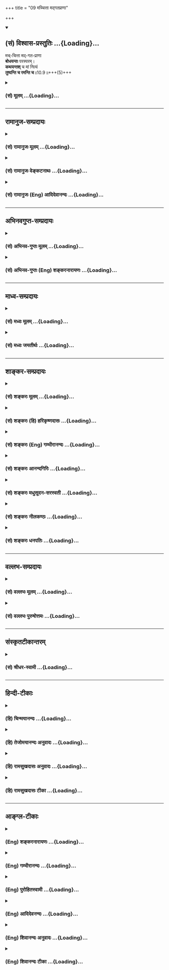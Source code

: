 +++
title = "09 मच्चित्ता मद्गतप्राणा"

+++
<div class="js_include" newlevelforh1="2" title="(सं) विश्वास-प्रस्तुतिः" unfilled url="/mahAbhAratam/vyAsaH/shlokashaH/06-bhIShma-parva/03-bhagavad-gItA-parva/saMskRtam/vishvAsa-prastutiH/10_vibhUti-vistAra-yoga/09_machchittA_madgat.md">
<details open><summary><h2>(सं) विश्वास-प्रस्तुतिः ...{Loading}...</h2></summary>

मच्-चित्ता मद्-गत-प्राणा  
**बोधयन्तः** परस्परम्।  
**कथयन्तश्** च मां नित्यं  
**तुष्यन्ति च रमन्ति च**॥10.9॥+++(5)+++
</details>
</div>
<div class="js_include collapsed" newlevelforh1="3" title="(सं) मूलम्" unfilled url="/mahAbhAratam/vyAsaH/shlokashaH/06-bhIShma-parva/03-bhagavad-gItA-parva/saMskRtam/mUlam/10_vibhUti-vistAra-yoga/09_machchittA_madgat.md">
<details><summary><h3>(सं) मूलम् ...{Loading}...</h3></summary>

मच्चित्ता मद्गतप्राणा बोधयन्तः परस्परम्।  
कथयन्तश्च मां नित्यं तुष्यन्ति च रमन्ति च।।10.9।।
</details>
</div>


_________________
## रामानुज-सम्प्रदायः
<div class="js_include collapsed" newlevelforh1="3" title="(सं) रामानुजः मूलम्" unfilled url="/mahAbhAratam/vyAsaH/shlokashaH/06-bhIShma-parva/03-bhagavad-gItA-parva/saMskRtam/rAmAnujaH/mUlam/10_vibhUti-vistAra-yoga/09_machchittA_madgat.md">
<details><summary><h3>(सं) रामानुजः मूलम् ...{Loading}...</h3></summary>

।।10.9।।**मच्चित्ताः** मयि निविष्टमनसः; **मद्गतप्राणाः** मद्गतजीविताः
मया विना आत्मधारणम् अलभमाना इत्यर्थः। स्वैः स्वैः अनुभूतान् मदीयान्
गुणान् **परस्परं बोधयन्तः;** मदीयानि दिव्यानि रमणीयानि कर्माणि च
**कथयन्तः तुष्यन्ति च रमन्ति च।** वक्तारः तद्वचनेन अनन्यप्रयोजनेन
तुष्यन्ति; श्रोतारश्च तच्छ्रवणेन अनवधिकातिशयप्रियेण रमन्ते।

</details>
</div>
<div class="js_include collapsed" newlevelforh1="3" title="(सं) रामानुजः वेङ्कटनाथः" unfilled url="/mahAbhAratam/vyAsaH/shlokashaH/06-bhIShma-parva/03-bhagavad-gItA-parva/saMskRtam/rAmAnujaH/venkaTanAthaH/10_vibhUti-vistAra-yoga/09_machchittA_madgat.md">
<details><summary><h3>(सं) रामानुजः वेङ्कटनाथः ...{Loading}...</h3></summary>

  
  
।।10.9।। भावसमन्वितत्वप्रपञ्चनमेवानन्तरं क्रियत इत्यभिप्रायेण
तदाकाङ्क्षां दर्शयतिकथमिति।
भक्तिपरिपाकक्रमविशेषसिद्धाकारप्रदर्शनंमच्चित्ताः
इत्यादिभिश्चतुर्भिर्विशेषणैः क्रियत इत्यभिप्रायेणमयि निविष्टमनस
इत्यादिकमुक्तम्। मद्गतग्राणाः इत्यस्य तात्पर्यप्रदर्शनाय पर्यायं
तावदाहमद्गतजीविता इति। भक्तगतस्य जीवितस्य कथं तद्गतत्वं इत्यत्राहमया
विनेति। बोधनकथनशब्दयोरेकविषयत्वे पौनरुक्त्याद्विषयभेदो वाच्यः तत्र
चबोधयन्तः इत्यनेन अज्ञातार्थज्ञापनंकथयन्तः इत्यनेन च इति वृत्तवर्णनं च
स्वरसतः प्रतीयत इत्यभिप्रायेणस्वैः
स्वैरित्यादिकमुक्तम्। दिव्यानीत्यतिमानुषत्वप्रयुक्ताद्भुतत्वं विवक्षितम्।
तस्यैव भोग्यत्वंरमणीयानीत्यनेनोक्तम्। तुष्यन्ति च रमन्ति च
इत्यनयोर्द्वयोरपि कथाकथकविषयत्वेनातिभिन्नार्थतायां
मन्दप्रयोजनत्वात्कस्यचित्कथकविषयत्वमन्यस्य कथनाक्षिप्तश्रोतृविषयत्वं च
युक्तम् तत्र च स्वप्रयोजनान्तरसाधकपरप्रीत्यर्थं हि लोके कथाप्रयोगो
दृष्टः। तोषशब्दश्चाधिकस्पृहानिवृत्त्यर्थः ततोऽत्रतुष्यन्ति
इत्यनन्यप्रयोजनकथकविषयम्; पारिशेष्यात्रमन्ति इत्यस्य श्रवणमूलत्वं
लब्धम्। तुष्यन्ति च रमन्ति च इत्यनयोःमच्चित्ताः इत्याद्युक्तैककर्तृकत्वं
कथनश्रवणयोरेकस्मिन्नेव कालभेदेन सम्भवान्न परित्यक्तम्।
तदेतदखिलमभिप्रेत्याहवक्तार इत्यादिरमन्त इत्यन्तम्।  
  

</details>
</div>
<div class="js_include collapsed" newlevelforh1="3" title="(सं) रामानुजः (Eng) आदिदेवानन्दः" unfilled url="/mahAbhAratam/vyAsaH/shlokashaH/06-bhIShma-parva/03-bhagavad-gItA-parva/saMskRtam/rAmAnujaH/english/AdidevAnandaH/10_vibhUti-vistAra-yoga/09_machchittA_madgat.md">
<details><summary><h3>(सं) रामानुजः (Eng) आदिदेवानन्दः ...{Loading}...</h3></summary>

10.9 They live with their minds 'focussed' on Me, namely, with their minds fixed on Me; with their 'Pranas', i.e., life, centred on Me - the meaning is that they are unable to sustain themselves without Me. They
'inspire one another' by speaking about My attributes which have been experienced by them and narrating My divine and adorable deeds. They live in contentment and bliss at all times. The speakers are delighted by their own speech, because it is spontaneous, without any ulterior motive; the listeners too feel the speech to be unsurpassingly and incomparably dear to them. They thus live in bliss.

</details>
</div>


_________________
## अभिनवगुप्त-सम्प्रदायः
<div class="js_include collapsed" newlevelforh1="3" title="(सं) अभिनव-गुप्तः मूलम्" unfilled url="/mahAbhAratam/vyAsaH/shlokashaH/06-bhIShma-parva/03-bhagavad-gItA-parva/saMskRtam/abhinava-guptaH/mUlam/10_vibhUti-vistAra-yoga/09_machchittA_madgat.md">
<details><summary><h3>(सं) अभिनव-गुप्तः मूलम् ...{Loading}...</h3></summary>

।।10.6 -- 10.11।। महर्षय इत्यादि भास्वता इत्यन्तम्। परस्परबोधनया
अन्योन्यबोधस्फारसंक्रमणात् सर्व एव हि प्रमातारः एक ईश्वर इति
विततव्याप्त्या +++(S;;N वितत्य व्याप्त्या)+++ सुखेनैव
सर्वशक्तिकसर्वगतस्वात्मरूपताधिगमेन +++(S -- ताधिशयनेन अधिगमेन)+++
माहेश्वर्यमेषामिति भावः +++(After इति भावः ;N add तेषां सततयुक्तानाम्
इत्यतः प्रभृति अध्यायान्ता टीका उट्टङ्किता युगपद्धि वेद्या। तेषामेव अनु
च अर्जुनप्रश्नपद्यानि षट् उल्लिखति। श्रीभगवान् अथवा बहुना इति पर्यन्तानि
पद्यानि 23,वक्ति।। These sentences are obviously of some copyist. It is
to be noted however that the Mss. generally contain seven (not six)+++
verses of Arjuna and then 24 +++(not 23)+++ verses of the hagavan) ।

</details>
</div>
<div class="js_include collapsed" newlevelforh1="3" title="(सं) अभिनव-गुप्तः (Eng) शङ्करनारायणः" unfilled url="/mahAbhAratam/vyAsaH/shlokashaH/06-bhIShma-parva/03-bhagavad-gItA-parva/saMskRtam/abhinava-guptaH/english/shankaranArAyaNaH/10_vibhUti-vistAra-yoga/09_machchittA_madgat.md">
<details><summary><h3>(सं) अभिनव-गुप्तः (Eng) शङ्करनारायणः ...{Loading}...</h3></summary>

10.9 See Comment under 10.11

</details>
</div>


_________________
## माध्व-सम्प्रदायः
<div class="js_include collapsed" newlevelforh1="3" title="(सं) मध्वः मूलम्" unfilled url="/mahAbhAratam/vyAsaH/shlokashaH/06-bhIShma-parva/03-bhagavad-gItA-parva/saMskRtam/madhvaH/mUlam/10_vibhUti-vistAra-yoga/09_machchittA_madgat.md">
<details><summary><h3>(सं) मध्वः मूलम् ...{Loading}...</h3></summary>

।।10.8 -- 10.10।। सन्ति च भजन्तः केचिदित्याह -- अहमित्यादिना।

</details>
</div>
<div class="js_include collapsed" newlevelforh1="3" title="(सं) मध्वः जयतीर्थः" unfilled url="/mahAbhAratam/vyAsaH/shlokashaH/06-bhIShma-parva/03-bhagavad-gItA-parva/saMskRtam/madhvaH/jayatIrthaH/10_vibhUti-vistAra-yoga/09_machchittA_madgat.md">
<details><summary><h3>(सं) मध्वः जयतीर्थः ...{Loading}...</h3></summary>

।।10.8 -- 10.10।। ननुएतां विभूतिम् \[10।7\] इति परिज्ञातुः फलमुक्तं
तत्किमर्थं पुनरुच्यते इत्यतस्तात्पर्यान्तरमाह -- **सन्ति** **चे**ति।
उक्तफले विश्वासजननार्थमिति शेषः।

</details>
</div>


_________________
## शाङ्कर-सम्प्रदायः
<div class="js_include collapsed" newlevelforh1="3" title="(सं) शङ्करः मूलम्" unfilled url="/mahAbhAratam/vyAsaH/shlokashaH/06-bhIShma-parva/03-bhagavad-gItA-parva/saMskRtam/shankaraH/mUlam/10_vibhUti-vistAra-yoga/09_machchittA_madgat.md">
<details><summary><h3>(सं) शङ्करः मूलम् ...{Loading}...</h3></summary>

।।10.9।। --,**मच्चित्ताः;** मयि चित्तं येषां ते मच्चित्ताः;
**मद्गतप्राणाः** मां गताः प्राप्ताः चक्षुरादयः प्राणाः येषां ते
मद्गतप्राणाः; मयि उपसंहृतकरणाः इत्यर्थः। अथवा; मद्गतप्राणाः मद्गतजीवनाः
इत्येतत्। **बोधयन्तः** अवगमयन्तः **परस्परम्** अन्योन्यम्; **कथयन्तश्च**
ज्ञानबलवीर्यादिधर्मैः विशिष्टं **माम्; तुष्यन्ति च** परितोषम् उपयान्ति च
**रमन्ति च** रतिं च प्राप्नुवन्ति प्रियसंगत्येव।। ये यथोक्तैः प्रकारैः
भजन्ते मां भक्ताः सन्तः --,

</details>
</div>
<div class="js_include collapsed" newlevelforh1="3" title="(सं) शङ्करः (हि) हरिकृष्णदासः" unfilled url="/mahAbhAratam/vyAsaH/shlokashaH/06-bhIShma-parva/03-bhagavad-gItA-parva/saMskRtam/shankaraH/hindI/harikRShNadAsaH/10_vibhUti-vistAra-yoga/09_machchittA_madgat.md">
<details><summary><h3>(सं) शङ्करः (हि) हरिकृष्णदासः ...{Loading}...</h3></summary>

।।10.9।। तथा --, मुझमें ही जिनका चित्त है वे मच्चित्त हैं तथा मुझमें ही
जिनके चक्षु आदि इन्द्रियरूप प्राण लगे रहते हैं -- मुझमें ही जिन्होंने
समस्त करणोंका उपसंहार कर दिया है वे मद्गतप्राण हैं अथवा जिन्होंने मेरे
लिये ही अपना जीवन अर्पण कर दिया है वे मद्गतप्राण हैं। ऐसे मेरे भक्त
आपसमें एक दूसरेको ( मेरा तत्त्व ) समझाते हुए एवं ज्ञान; बल और सामर्थ्य
आदि गुणोंसे युक्त मुझ परमेश्वरके स्वरूपका वर्णन करते हुए सदा संतुष्ट
रहते हैं अर्थात् संतोषको प्राप्त होते हैं और रमण करते हैं अर्थात् मानो
कोई अपना अत्यन्त प्यारा मिल गया हो उसी तरह रतिको प्राप्त होते हैं।

</details>
</div>
<div class="js_include collapsed" newlevelforh1="3" title="(सं) शङ्करः (Eng) गम्भीरानन्दः" unfilled url="/mahAbhAratam/vyAsaH/shlokashaH/06-bhIShma-parva/03-bhagavad-gItA-parva/saMskRtam/shankaraH/english/gambhIrAnandaH/10_vibhUti-vistAra-yoga/09_machchittA_madgat.md">
<details><summary><h3>(सं) शङ्करः (Eng) गम्भीरानन्दः ...{Loading}...</h3></summary>

10.9 Maccittah, with minds fixed on Me; mad-gata-pranah, with lives
(pranas) dedicated to Me, or having their organs, eyes etc. absorbed in
Me, i.e. having their organs withdrawn into Me; bodhayantah,
enlightening; parasparam, each other; and nityam, always; kathayantah,
speaking of; mam, Me, as possessed of alities like knowledge, strength,
valour, etc; tusyanti, they derive satisfaction; and ramanti, rejoice,
get happiness, as by coming in contact with a dear one.

</details>
</div>
<div class="js_include collapsed" newlevelforh1="3" title="(सं) शङ्करः आनन्दगिरिः" unfilled url="/mahAbhAratam/vyAsaH/shlokashaH/06-bhIShma-parva/03-bhagavad-gItA-parva/saMskRtam/shankaraH/AnandagiriH/10_vibhUti-vistAra-yoga/09_machchittA_madgat.md">
<details><summary><h3>(सं) शङ्करः आनन्दगिरिः ...{Loading}...</h3></summary>

।।10.9।। न केवमुक्तमेव भगवद्भजने साधनां साधनान्तरं चास्तीत्याह --
**किञ्चेति।** ईश्वरात्प्रतीचः प्रागुक्तादन्यत्र चित्तप्रचारराहित्यं
भगवद्भजनोपायमाह -- **मयीति।** चक्षुरादीनां
भगवत्यप्राप्तिस्तदगोचरत्वात्तस्येत्याशङ्क्याह -- **मय्युपसंहृतेति।**
भगवदतिरेकेण जीवनेऽपि नादरस्तदपि मय्येवार्पितं भक्तानामित्याह --
**अथवेति।** आचार्येभ्यः श्रुत्वा वादकथया परस्परं भगवन्तं सब्रह्मचारिणो
बोधयन्ति तदपि भगवद्भजनसाधनमित्याह -- **बोधयन्त इति।** आगमोपपत्तिभ्यां
भगवन्तमेव विशिष्टधर्माणं शिष्येभ्यो गुरवो व्यपदिशन्ति तदपि
भगवद्भजनमेवेत्याह -- **कथयन्त इति।** भक्तानां तुष्टिरती स्वरसतः
स्यातामित्याह -- **तुष्यन्तीति।** मनोरथपूर्त्या रतिप्राप्तौ
कामुकसंमतमुदाहरणमाह -- **प्रियेति।**

</details>
</div>
<div class="js_include collapsed" newlevelforh1="3" title="(सं) शङ्करः मधुसूदन-सरस्वती" unfilled url="/mahAbhAratam/vyAsaH/shlokashaH/06-bhIShma-parva/03-bhagavad-gItA-parva/saMskRtam/shankaraH/madhusUdana-sarasvatI/10_vibhUti-vistAra-yoga/09_machchittA_madgat.md">
<details><summary><h3>(सं) शङ्करः मधुसूदन-सरस्वती ...{Loading}...</h3></summary>

।।10.9।। प्रेमपूर्वकं भजनमेव विवृणोति -- मयि भगवति चित्तं येषां ते
मच्चित्ताः। तथा मद्गता मां प्राप्ताः प्राणाश्चक्षुरादयो येषां ते
मद्गतप्राणाः; मद्भजननिमित्तचक्षुरादिव्यापारा मय्युपसंहृतसर्वकरणा वा।
अथवा मद्गतप्राणा मद्भजनार्थजीवनाः। मद्भजनातिरिक्तप्रयोजनशून्यजीवना इति
यावत्। विद्वद्गोष्ठीषु परस्परमन्योन्यं श्रुतिभिर्युक्तिभिश्च मामेव
बोधयन्तः तत्त्वबुभुत्सुकथया ज्ञापयन्तः। तथा स्वशिष्येभ्यश्च मामेव कथयन्त
उपदिशन्तश्च। मयि चित्तार्पणं तथा बाह्यकरणार्पणं तथा जीवनार्पणमेवं
समानामन्योन्यं मद्बोधनं स्वन्यूनेभ्यश्च मदुपदेशनमित्येवंरूपं यन्मद्भजनं
तेनैव तुष्यन्ति च। एतावतैव लब्धसर्वार्था वयमलमन्येन
लब्धव्येनेत्येवंप्रत्ययरूपं संतोषं प्राप्नुवन्ति च। तेन संतोषेण रमन्ति च
रमन्ते च। प्रियसङ्गमेनेवोत्तमं सुखमनुभवन्ति च। तदुक्तं
पतञ्जलिनासंतोषादनुत्तमः सुखलाभः इति। उक्तंच पुराणेयच्च कामसुखं लोके यच्च
दिव्यं महत्सुखम्। तृष्णाक्षयसुखस्यैते नार्हतः षोडशीं कलाम् इति।
तृष्णाक्षयः संतोषः।

</details>
</div>
<div class="js_include collapsed" newlevelforh1="3" title="(सं) शङ्करः नीलकण्ठः" unfilled url="/mahAbhAratam/vyAsaH/shlokashaH/06-bhIShma-parva/03-bhagavad-gItA-parva/saMskRtam/shankaraH/nIlakaNThaH/10_vibhUti-vistAra-yoga/09_machchittA_madgat.md">
<details><summary><h3>(सं) शङ्करः नीलकण्ठः ...{Loading}...</h3></summary>

।।10.9।। एवं ध्याने भावनाप्रकारमुक्त्वा व्युत्थाने तमाह -- **मच्चित्ता
इति।** अहमेव चित्ते येषां ते मच्चित्ताः। तथाहमेव गतो विद्यमानो येषु ते
मद्गतास्तथाविधाः प्राणा इन्द्रियाणि येषां ते मद्गतप्राणाः।
चित्तेनेन्द्रियैर्वा यद्गृह्यते तत्सर्वं प्रत्यगात्मा वासुदेव इति
भावयन्त इत्यर्थः। इममेवार्थं परस्परं बोधयन्तः श्रुतियुक्तिप्रदर्शनेन
समानानां समुदायं ज्ञापयन्तः। कथयन्तश्च शिष्यान्प्रति। तुष्यन्ति तेनैव
ज्ञानेन न तु मिष्टान्नादिना। रमन्ति च तत्रैव नतु स्त्र्यादावित्यर्थः।

</details>
</div>
<div class="js_include collapsed" newlevelforh1="3" title="(सं) शङ्करः धनपतिः" unfilled url="/mahAbhAratam/vyAsaH/shlokashaH/06-bhIShma-parva/03-bhagavad-gItA-parva/saMskRtam/shankaraH/dhanapatiH/10_vibhUti-vistAra-yoga/09_machchittA_madgat.md">
<details><summary><h3>(सं) शङ्करः धनपतिः ...{Loading}...</h3></summary>

।।10.9।। किं चैवं भजन्तीत्याह -- मच्चित्ता मयि वासुदेवे चित्तं येषां ते
मा गताः प्राप्ताः प्राणाश्र्चक्षुरादयो येषां ते मय्युपसंहृतसर्वकरणाः;
सद्गतजीवना इति वा। आचार्यात् श्रुत्वा वादकथया समानेषु परस्परं बोधयन्तः
मां ज्ञानबलादियुक्तं शिष्येभ्यः कथयन्तः मद्भजनेनैव तुष्यन्ति
संतोषमुपयान्ति तेनैव च रमन्ति रतिं प्राप्नुवन्ति न स्त्र्यादिना।

</details>
</div>


_________________
## वल्लभ-सम्प्रदायः
<div class="js_include collapsed" newlevelforh1="3" title="(सं) वल्लभः मूलम्" unfilled url="/mahAbhAratam/vyAsaH/shlokashaH/06-bhIShma-parva/03-bhagavad-gItA-parva/saMskRtam/vallabhaH/mUlam/10_vibhUti-vistAra-yoga/09_machchittA_madgat.md">
<details><summary><h3>(सं) वल्लभः मूलम् ...{Loading}...</h3></summary>

।।10.8 -- 10.10।। विभूतियोगज्ञानविपाकरूपभक्तिविवृद्धिं दर्शयति चतुर्भिः
पुमर्थरूपैः अहमित्यादिभिः -- अहं सर्वस्य प्रभव इत्यादि।
विश्वोत्पादकत्वप्रवर्त्तकत्वरूपस्वयोगविभूतिस्वरूपाविष्करणं इत्येवं मम
योगं विभूतिं च भगवन्मार्गीयाचार्योपदेशद्वारा मयि भावो भक्तिस्तया
समन्विता मां सेवन्ते बुधाः। एते च माहात्म्यज्ञानपूर्वकभक्तिमन्तो
भगवत्सेवकाः स्वरूपतो निर्दिश्यन्ते भगवन्मार्गीया उद्धवादय इव। मच्चित्ता
इति मदर्पितान्तःकरणाः। मद्गतप्राणा इति -- प्राणशब्द इन्द्रियप्राणवाचक
इति मदर्पितेन्द्रियप्राणाः मयि सततं युक्ता देहेनेति; समर्पितदेहाः आत्मना
वा भगवति सततं युक्ताः अयमेव ब्रह्मसम्बन्धः भगवते कृष्णाय
दारागारपुत्राप्त -- इतिवाक्यात्आत्मना सह तत्तदीहापराणि
देहेन्द्रियप्राणान्तःकरणानि तद्धर्मांश्च समर्पयित्वा स्वयं दासभूता
नित्यं भगवन्तं भजन्ते सेवामार्गप्रकारेण सेवन्ते; न पूजाडम्बरेणेति;
सेवायां स्थितिस्तेषामुक्तासेवायां वा कथायां वा इति भक्तिवर्द्धिन्यां
कथायां च स्थितिमाह -- परस्परं बोधयन्तः कथयन्तश्च मां इति। तदपि नित्यं; न
तु नैमित्तिकम्। तथैव च तुष्यन्ति मनउत्सवादिषु च रमन्ति अनुकरणेन वा
क्रीडन्ति तथाभूतानां तेषां प्रीतिपूर्वकं
पुष्टिमर्यादानुकूलापरानुरक्तिरीश्वरे सर्वात्मना प्रीतिस्तत्पूर्वकं भजतां
सेवतां -- अनेनचेतस्तत्प्रवणं सेवा इति मानसीस्वरूपमुक्तं -- तेषामेव
बुद्धियोगं विपाकदशामापन्नं ददामि येन ते मां पुरुषोत्तमं उप समीप एव
प्राप्ता भवन्ति। इत्थं तेषां निर्गुणमुक्तिर्भावितया सूचिता।

</details>
</div>
<div class="js_include collapsed" newlevelforh1="3" title="(सं) वल्लभः पुरुषोत्तमः" unfilled url="/mahAbhAratam/vyAsaH/shlokashaH/06-bhIShma-parva/03-bhagavad-gItA-parva/saMskRtam/vallabhaH/puruShottamaH/10_vibhUti-vistAra-yoga/09_machchittA_madgat.md">
<details><summary><h3>(सं) वल्लभः पुरुषोत्तमः ...{Loading}...</h3></summary>

  
  
।।10.9।। भजने प्रकारमाह -- मच्चित्ता इति। मय्येव चित्तं येषां ते
मच्चिन्तनपराः लीलावस्थमत्स्वरूपविचारणपराः। मद्गतप्राणाः मय्येव गताः
प्राप्ताः प्राणा येषां ते; मद्दुःखदुःखिता मत्सुखसुखिता इत्यर्थः। तादृशाः
सन्तः परस्परं तादृशानेव मामेतादृशं
स्वानुभवप्रमाणादिभिर्बोधयन्तस्तदनुकथयन्तः कीर्तनरीत्या कीर्तयन्तः।
चकारेणाऽन्यकीर्त्तनं श्रृण्वन्तः। च पुनः। तद्भाने सति तुष्यन्ति ज्ञानेन
वा रमन्ते च। स्वयं कीर्त्तनेनानन्दयुक्ता भवन्ति रमन्ते वा। तोषमानन्दं च
प्राप्नुवन्तीति भावः। यद्वा मां विप्रयोगादिलीलावस्थासु नित्यं कथयन्तः
सततं परस्परं बोधयन्तः।  
  

</details>
</div>


_________________
## संस्कृतटीकान्तरम्
<div class="js_include collapsed" newlevelforh1="3" title="(सं) श्रीधर-स्वामी" unfilled url="/mahAbhAratam/vyAsaH/shlokashaH/06-bhIShma-parva/03-bhagavad-gItA-parva/saMskRtam/shrIdhara-svAmI/10_vibhUti-vistAra-yoga/09_machchittA_madgat.md">
<details><summary><h3>(सं) श्रीधर-स्वामी ...{Loading}...</h3></summary>

।।10.9।। प्रीतिपूर्वकं भजनमेवाह **-- मच्चित्ता इति।** मय्येव चित्तं
येषां ते मच्चित्ताः। मामेव गताः प्राप्ताः प्राणा इन्द्रियाणि येषां ते
मद्गतप्राणाः मदर्पितजीवना इति वा। एवंभूतास्ते बुधाः अन्योन्यं मां
न्यायोपेतैः श्रुत्यादिप्रमाणैर्बोधयन्तः; बुद्ध्या च मां कथयन्तः
संकीर्तयन्तः सन्तो नित्यं तुष्यन्त्यनुमोदनेन तुष्टिं यान्ति। रमन्ति च
निर्वृत्तिं यान्ति।

</details>
</div>


_________________
## हिन्दी-टीकाः
<div class="js_include collapsed" newlevelforh1="3" title="(हि) चिन्मयानन्दः" unfilled url="/mahAbhAratam/vyAsaH/shlokashaH/06-bhIShma-parva/03-bhagavad-gItA-parva/hindI/chinmayAnandaH/10_vibhUti-vistAra-yoga/09_machchittA_madgat.md">
<details><summary><h3>(हि) चिन्मयानन्दः ...{Loading}...</h3></summary>

।।10.9।। जब मन सुगठित और एकाग्र होता है; तभी साधक उस मन के द्वारा
परमात्मा का ध्यान सफलतापूर्वक कर सकता है। ध्येय से भिन्न विषय का विचार
उठने पर यह एकाग्रता भंग हो जाती है। विद्युत् के सभी उपकरणों में विद्युत्
शक्ति देखने; अथवा मिट्टी से बने घटों में मिट्टी को पहचानने में हमें कोई
कठिनाई उत्पन्न नहीं होती अथवा कोई परिश्रम नहीं करना पड़ता; क्योंकि उनका
हमें दृढ़ ज्ञान होता है। इसी प्रकार; एक बार निश्चयात्मक रूप से यह जान
लेने पर कि ईश्वर और जीव का वास्तविक स्वरूप एक चैतन्य आत्मा ही है; मन में
किसी भी प्रकार की वृत्ति उठने पर भी सत्य के साधक को इस आत्मा का भान
बनाये रखने में कोई कठिनाई नहीं होती। इस्ा आशय को यहाँ मच्चिता इस शब्द से
स्पष्ट किया गया है। समस्त प्राणों अर्थात् इन्द्रियों को मुझमें अर्पित
करके (मद्गतप्राणा) प्राण शब्द से केवल प्राणवायु से ही तात्पर्य नहीं
समझना चाहिए। प्राणियों के शरीर में होने वाली पाचनादि क्रियाओं को प्राण
शब्द से दर्शाया जाता है। किन्तु यहाँ इस शब्द का प्रयोग मुख्यत पाँच
ज्ञानेन्द्रियों को सूचित करने के लिए किया गया है। ये इन्द्रियाँ ही वे
पाँच द्वार या वातायन हैं; जिनके द्वारा मन बाह्य विषयों में विचरण करता है
और इनके माध्यम से ही जगत् के विषय मन में प्रवेश करते हैं। वेदान्त कभी भी
इन विषयों से पलायन का उपदेश नहीं देता। इस जगत् में जीते हुए विषयों से
पलायन कदापि सम्भव नहीं हो सकता। ज्ञानमार्ग विवेकपूर्ण विचार का मार्ग है।
इसमें विवेक के द्वारा मन को इस प्रकार संयमित और प्रशिक्षित किया जाता है
कि जब कभीभी बाह्य विषय मन पर अपना प्रभाव डालते हैं; तत्काल ही साधक को
अपने उस आत्मस्वरूप का स्मरण हो जाता है; जिसके बिना वे विषय कभी प्रकाशित
नहीं हो सकते थे। परस्पर चर्चा करते हुए किसी एक विषय में समान बौद्धिक रुचि
के विद्यार्थीगण जब आपस में उस विषय की चर्चा करते हैं; तब न केवल वे अपने
ज्ञान को स्पष्टत व्यक्त करते हैं; वरन् इस प्रक्रिया में उनका ज्ञान
दृ88ढ़ निश्चयात्मक रूप भी ले लेता है जो प्रारम्भ में केवल पुस्तकीय ज्ञान
ही था। परिसंवाद की इस सर्वविदित पद्धति का वेदान्त में अथक रूप से अनुमोदन
एवं उपदेश दिया गया है। वेदान्त में इसका नाम है ब्रह्माभ्यास जो साधना का
एक महत्त्वपूर्ण अंग है। अध्यात्म का सच्चा साधक वही है; जो अपने मन और
इन्द्रियों की सभी प्रकार की क्रियाओं में आत्मा का स्मरण बनाये रखता है।
इसका एक उपाय है आत्म विषय में अन्य साधकजनों के साथ चर्चा एवं निदिध्यासन।
ऐसे साधक साधना के फलस्वरूप उस परम आनन्द को प्राप्त करते हैं; जो उनके
जीवन रथ के चक्रों के लिए पथरीले मार्ग पर सरलता से अग्रसर होने के लिए
चिकने तेल का काम करता है और यात्रा को सुगम बना देता है। तुष्यन्ति और
रमन्ति के भाव को ही उपनिषदों में सुन्दर प्रकार से क्रीडन्ति और रमन्ति
शब्दों के द्वारा इंगित किया गया है। भगवान् श्रीकृष्ण यहाँ आश्वासन देते
हैं कि पूर्णत्व का साधक जब विचार मार्ग पर अग्रसर होता है तब उसी समय उसे
सन्तोष और रमण का अनुभव होता है। सन्तोष और आनन्द से मन में ऐसा सुन्दर
वातावरण निर्मित होता है; जो आध्यात्मिक प्रगति के लिए अत्यन्त अनुकूल बनकर
साधक की सफलता निश्चित कर देता है। सदैव असन्तुष्ट; शोक मनाने वाले मानसिक
स्तब्धता और बौद्धिक दरिद्रता का चित्र प्रस्तुत करने वाले साधक कदापि अपने
इस परम आनन्दस्वरूप में प्रवेश नहीं कर सकते हैं। प्रगति की इस सीमा तक
पहुँचने पर साधकों को कहाँ से मार्गदर्शन और बल मिलता है जिससे वे अपनी
यात्रा के लक्ष्य तक पहुँचते हैं इसका उत्तर है --

</details>
</div>
<div class="js_include collapsed" newlevelforh1="3" title="(हि) तेजोमयानन्दः अनुवादः" unfilled url="/mahAbhAratam/vyAsaH/shlokashaH/06-bhIShma-parva/03-bhagavad-gItA-parva/hindI/tejomayAnandaH/anuvAdaH/10_vibhUti-vistAra-yoga/09_machchittA_madgat.md">
<details><summary><h3>(हि) तेजोमयानन्दः अनुवादः ...{Loading}...</h3></summary>

।।10.9।। मुझमें ही चित्त को स्थिर करने वाले और मुझमें ही प्राणों
(इन्द्रियों) को अर्पित करने वाले भक्तजन, सदैव परस्पर मेरा बोध कराते हुए,
मेरे ही विषय में कथन करते हुए सन्तुष्ट होते हैं और रमते हैं।।

</details>
</div>
<div class="js_include collapsed" newlevelforh1="3" title="(हि) रामसुखदासः अनुवादः" unfilled url="/mahAbhAratam/vyAsaH/shlokashaH/06-bhIShma-parva/03-bhagavad-gItA-parva/hindI/rAmasukhadAsaH/anuvAdaH/10_vibhUti-vistAra-yoga/09_machchittA_madgat.md">
<details><summary><h3>(हि) रामसुखदासः अनुवादः ...{Loading}...</h3></summary>

।।10.9।।। मेरेमें चित्तवाले, मेरेमें प्राणोंको अर्पण करनेवाले भक्तजन
आपसमें मेरे गुण, प्रभाव आदिको जानते हुए और उनका कथन करते हुए ही
नित्य-निरन्तर सन्तुष्ट रहते हैं और मेरेमें प्रेम करते हैं।

</details>
</div>
<div class="js_include collapsed" newlevelforh1="3" title="(हि) रामसुखदासः टीका" unfilled url="/mahAbhAratam/vyAsaH/shlokashaH/06-bhIShma-parva/03-bhagavad-gItA-parva/hindI/rAmasukhadAsaH/TIkA/10_vibhUti-vistAra-yoga/09_machchittA_madgat.md">
<details><summary><h3>(हि) रामसुखदासः टीका ...{Loading}...</h3></summary>

।।10.9।।***व्याख्या**--***\[भगवान्से ही सब उत्पन्न हुए हैं और भगवान्से
ही सबकी चेष्टा हो रही है अर्थात् सबके मूलमें परमात्मा है -- यह बात जिनको
दृढ़तासे और निःसन्देहपूर्वक जँच गयी है, उनके लिये कुछ भी करना, जानना और
पाना बाकी नहीं रहता। बस, उनका एक ही काम रहता है -- सब प्रकारसे भगवान्में
ही लगे रहना। यही बात इस श्लोकमें बतायी गयी है। \]

</details>
</div>


_________________
## आङ्ग्ल-टीकाः
<div class="js_include collapsed" newlevelforh1="3" title="(Eng) शङ्करनारायणः" unfilled url="/mahAbhAratam/vyAsaH/shlokashaH/06-bhIShma-parva/03-bhagavad-gItA-parva/english/shankaranArAyaNaH/10_vibhUti-vistAra-yoga/09_machchittA_madgat.md">
<details><summary><h3>(Eng) शङ्करनारायणः ...{Loading}...</h3></summary>

10.9. Having their mind fixed on Me, their life gone into Me,
enlightening each other, and constantly talking of Me, they are pleased and are delighted.

</details>
</div>
<div class="js_include collapsed" newlevelforh1="3" title="(Eng) गम्भीरानन्दः" unfilled url="/mahAbhAratam/vyAsaH/shlokashaH/06-bhIShma-parva/03-bhagavad-gItA-parva/english/gambhIrAnandaH/10_vibhUti-vistAra-yoga/09_machchittA_madgat.md">
<details><summary><h3>(Eng) गम्भीरानन्दः ...{Loading}...</h3></summary>

10.9 With minds fixed on Me, with lives dedicated to Me, enlightening each other, and always speaking of Me, they derive satisfaction and rejoice.

</details>
</div>
<div class="js_include collapsed" newlevelforh1="3" title="(Eng) पुरोहितस्वामी" unfilled url="/mahAbhAratam/vyAsaH/shlokashaH/06-bhIShma-parva/03-bhagavad-gItA-parva/english/purohitasvAmI/10_vibhUti-vistAra-yoga/09_machchittA_madgat.md">
<details><summary><h3>(Eng) पुरोहितस्वामी ...{Loading}...</h3></summary>

10.9 With minds concentrated on Me, with lives absorbed in Me, and enlightening each other, they ever feel content and happy.

</details>
</div>
<div class="js_include collapsed" newlevelforh1="3" title="(Eng) आदिदेवनन्दः" unfilled url="/mahAbhAratam/vyAsaH/shlokashaH/06-bhIShma-parva/03-bhagavad-gItA-parva/english/AdidevanandaH/10_vibhUti-vistAra-yoga/09_machchittA_madgat.md">
<details><summary><h3>(Eng) आदिदेवनन्दः ...{Loading}...</h3></summary>

10.9 With their minds focussed on Me, with their Pranas centred in Me,
inspiring one another and always speaking of Me, they live in contentment and bliss at all times.

</details>
</div>
<div class="js_include collapsed" newlevelforh1="3" title="(Eng) शिवानन्दः अनुवादः" unfilled url="/mahAbhAratam/vyAsaH/shlokashaH/06-bhIShma-parva/03-bhagavad-gItA-parva/english/shivAnandaH/anuvAdaH/10_vibhUti-vistAra-yoga/09_machchittA_madgat.md">
<details><summary><h3>(Eng) शिवानन्दः अनुवादः ...{Loading}...</h3></summary>

10.9 With their mind and their life wholly absorbed in Me, enlightening each other and ever speaking of Me, they are satisfied and delighted.

</details>
</div>
<div class="js_include collapsed" newlevelforh1="3" title="(Eng) शिवानन्दः टीका" unfilled url="/mahAbhAratam/vyAsaH/shlokashaH/06-bhIShma-parva/03-bhagavad-gItA-parva/english/shivAnandaH/TIkA/10_vibhUti-vistAra-yoga/09_machchittA_madgat.md">
<details><summary><h3>(Eng) शिवानन्दः टीका ...{Loading}...</h3></summary>

10.9 मच्चित्ताः with their minds wholly in Me; मद्गतप्राणाः with their life absorbed in Me; बोधयन्तः,enlightening; परस्परम् mutually; कथयन्तः
speaking of; च and; माम् Me; नित्यम् always; तुष्यन्ति are satisfied; च
and; रमन्ति (they) are delighted; च and.Commentary The characteristics of a devotee who has attained the realisation of oneness are described in this verse. The devotee constantly thinks of the Lord. His very life is absorbed in Him. He has consecrated his whole life to the Lord.
According to another interpretation; all his senses (which function because of the Prana); such as the eye are absorbed in Him. He takes immense delight in talking about Him; about His supreme wisdom; power;
might and other attributes. He has completely dedicated himself to the Lord.He feels intense satisfaction and is delighted as if he is in the company of his Beloved (God). The Purana says; The sum total of the sensual pleasures of this world and also all the great pleasures of the divine regions (heavens) are not worth a sixteenth part of that bliss which proceeds from the eradication of desires and cravings. (Cf.XII.8)

</details>
</div>
